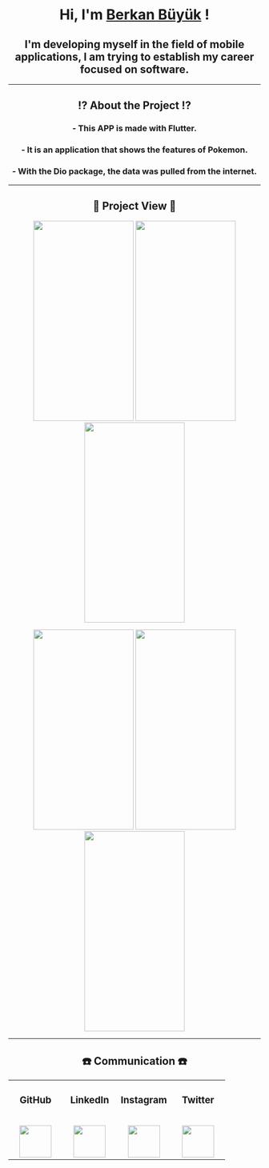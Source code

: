 <h1 align="center">Hi, I'm <a href="https://github.com/berkanbuyuk" target="_blank">Berkan Büyük</a> !</h1>
<h2 align="center">I'm developing myself in the field of mobile applications, I am trying to establish my career focused on software.</h2>

--- 

<h2 align="center">⁉️ About the Project ⁉️</h2>

<h3 align="center">- This APP is made with Flutter.</h3>
<h3 align="center">- It is an application that shows the features of Pokemon.</h3>
<h3 align="center">- With the Dio package, the data was pulled from the internet.</h3>

---

<h2 align="center">👀 Project View 👀</h2>
<p align="center">
  <img src="https://user-images.githubusercontent.com/82314218/146680463-1a2cde91-3231-46ee-8e48-fc4e47ff9994.png" width="200" height="400" />
  <img src="https://user-images.githubusercontent.com/82314218/146680487-455e7773-a210-4066-ab9c-77a82036038b.png" width="200" height="400" />
  <img src="https://user-images.githubusercontent.com/82314218/146680495-23ca3c16-00df-4ada-9dcd-65c4d0c9fe4d.png" width="200" height="400" />
</p>
<p align="center">
  <img src="https://user-images.githubusercontent.com/82314218/146680503-7649de6a-687d-48fa-85e8-8518f9f01d74.png" width="200" height="400" />
  <img src="https://user-images.githubusercontent.com/82314218/146680516-45c9a75d-a0f3-4444-89ee-d139c7dc5628.png" width="200" height="400" />
  <img src="https://user-images.githubusercontent.com/82314218/146680532-82264a44-b9b5-464e-9b05-ea5d6eef511c.png" width="200" height="400" />
</p>

---

<h2 align="center">☎️ Communication ☎️</h2>

<table align="center">
  <tbody>
    <tr valign="top">
      <td width="25%" align="center">
        <h3>GitHub</h3><br>
       <a href='https://github.com/BerkanBuyuk'> <img height="64px" src="https://cdn.jsdelivr.net/npm/simple-icons@3.0.1/icons/github.svg"> </a>
      </td>
      <td width="25%" align="center">
        <h3>LinkedIn</h3><br>
       <a href='https://www.linkedin.com/in/berkanbuyuk/'> <img height="64px" src="https://cdn.jsdelivr.net/npm/simple-icons@3.0.1/icons/linkedin.svg"> </a>
      </td>
      <td width="25%" align="center">
        <h3>Instagram</h3><br>
       <a href='https://www.instagram.com/brknbyk/'> <img height="64px" src="https://cdn.jsdelivr.net/npm/simple-icons@3.0.1/icons/instagram.svg"> </a>
      </td>
      <td width="25%" align="center">
        <h3>Twitter</h3><br>
       <a href='https://twitter.com/brknbyk'> <img height="64px" src="https://cdn.jsdelivr.net/npm/simple-icons@3.0.1/icons/twitter.svg"> </a>
      </td>
    </tr>
  </tbody>
</table>